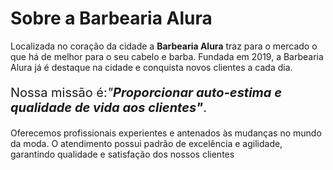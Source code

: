 <DOCTYPE html>
<html lang="pt-br"
      <head>
 <meta charset= "UTF-8">
      
<title> Barbearia Alura </title>
 </head>
<h1><style="text align: center">Sobre a Barbearia Alura</h1>
<body>
  <p>Localizada no coração da cidade a <strong>Barbearia Alura</strong> traz para o mercado o que há de melhor para o seu cabelo e barba. Fundada em 2019, a   Barbearia Alura já é destaque na cidade e conquista novos clientes a cada dia.</p>

  <p style="font-size: 20px">Nossa missão é:<em>"<strong>Proporcionar auto-estima e qualidade de vida aos clientes"</strong></em>.</p>

  <p>Oferecemos profissionais experientes e antenados às mudanças no mundo da moda. O atendimento possui padrão de excelência e agilidade, garantindo qualidade e satisfação dos nossos clientes</p>
</body>
</html>
